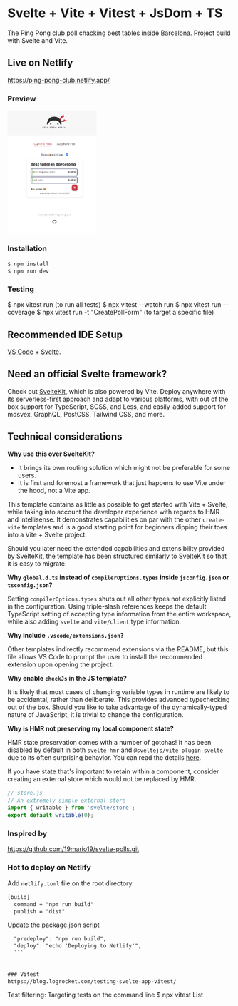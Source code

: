 # Svelte + Vite + Vitest + JsDom + TS

The Ping Pong club poll chacking best tables inside Barcelona.
Project build with Svelte and Vite.

## Live on Netlify

https://ping-pong-club.netlify.app/

### Preview

<img src="src/assets/preview.png" alt="Preview" width="200" />

### Installation

```
$ npm install
$ npm run dev
```

### Testing

$ npx vitest run (to run all tests)
$ npx vitest --watch run
$ npx vitest run --coverage
$ npx vitest run -t "CreatePollForm" (to target a specific file)

## Recommended IDE Setup

[VS Code](https://code.visualstudio.com/) + [Svelte](https://marketplace.visualstudio.com/items?itemName=svelte.svelte-vscode).

## Need an official Svelte framework?

Check out [SvelteKit](https://github.com/sveltejs/kit#readme), which is also powered by Vite. Deploy anywhere with its serverless-first approach and adapt to various platforms, with out of the box support for TypeScript, SCSS, and Less, and easily-added support for mdsvex, GraphQL, PostCSS, Tailwind CSS, and more.

## Technical considerations

**Why use this over SvelteKit?**

- It brings its own routing solution which might not be preferable for some users.
- It is first and foremost a framework that just happens to use Vite under the hood, not a Vite app.

This template contains as little as possible to get started with Vite + Svelte, while taking into account the developer experience with regards to HMR and intellisense. It demonstrates capabilities on par with the other `create-vite` templates and is a good starting point for beginners dipping their toes into a Vite + Svelte project.

Should you later need the extended capabilities and extensibility provided by SvelteKit, the template has been structured similarly to SvelteKit so that it is easy to migrate.

**Why `global.d.ts` instead of `compilerOptions.types` inside `jsconfig.json` or `tsconfig.json`?**

Setting `compilerOptions.types` shuts out all other types not explicitly listed in the configuration. Using triple-slash references keeps the default TypeScript setting of accepting type information from the entire workspace, while also adding `svelte` and `vite/client` type information.

**Why include `.vscode/extensions.json`?**

Other templates indirectly recommend extensions via the README, but this file allows VS Code to prompt the user to install the recommended extension upon opening the project.

**Why enable `checkJs` in the JS template?**

It is likely that most cases of changing variable types in runtime are likely to be accidental, rather than deliberate. This provides advanced typechecking out of the box. Should you like to take advantage of the dynamically-typed nature of JavaScript, it is trivial to change the configuration.

**Why is HMR not preserving my local component state?**

HMR state preservation comes with a number of gotchas! It has been disabled by default in both `svelte-hmr` and `@sveltejs/vite-plugin-svelte` due to its often surprising behavior. You can read the details [here](https://github.com/sveltejs/svelte-hmr/tree/master/packages/svelte-hmr#preservation-of-local-state).

If you have state that's important to retain within a component, consider creating an external store which would not be replaced by HMR.

```js
// store.js
// An extremely simple external store
import { writable } from 'svelte/store';
export default writable(0);
```

### Inspired by

https://github.com/19mario19/svelte-polls.git

### Hot to deploy on Netlify

Add `netlify.toml` file on the root directory

```
[build]
  command = "npm run build"
  publish = "dist"
```

Update the package.json script

````
  "predeploy": "npm run build",
  "deploy": "echo 'Deploying to Netlify'",
  ```


### Vitest
https://blog.logrocket.com/testing-svelte-app-vitest/
````

Test filtering: Targeting tests on the command line
$ npx vitest List
